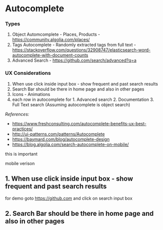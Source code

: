 # Autocomplete

### Types

1. Object Automcomplete - Places, Products - https://community.algolia.com/places/
2. Tags Autocomplete - Randomly extracted tags from full text - https://stackoverflow.com/questions/32908747/elasticsearch-word-autocomplete-with-document-counts
3. Advanced Search - https://github.com/search/advanced?q=a

### UX Considerations

1. When use click inside input box - show frequent and past search results
2. Search Bar should be there in home page and also in other pages
3. Icons - Animations
4. each row in autocomplete for 1. Advanced search 2. Documentation 3. Full Text search (Assuming autocomplete is object search) 

*References:*
 - https://www.freshconsulting.com/autocomplete-benefits-ux-best-practices/
 - http://ui-patterns.com/patterns/Autocomplete
 - https://baymard.com/blog/autocomplete-design
 - https://blog.algolia.com/search-autocomplete-on-mobile/

this is important 

mobile verison


## 1. When use click inside input box - show frequent and past search results

for demo goto https://github.com and click on search input box

## 2. Search Bar should be there in home page and also in other pages
